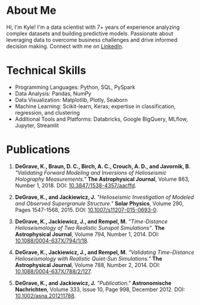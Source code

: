 # About Me
Hi, I'm Kyle! I'm a data scientist with 7+ years of experience analyzing complex datasets and building predictive models. Passionate about leveraging data to overcome business challenges and drive informed decision making. Connect with me on [LinkedIn](https://www.linkedin.com/in/kyledegrave/).

# Technical Skills
* Programming Languages: Python, SQL, PySpark
* Data Analysis: Pandas, NumPy
* Data Visualization: Matplotlib, Plotly, Seaborn
* Machine Learning: Scikit-learn, Keras; expertise in classification, regression, and clustering
* Additional Tools and Platforms: Databricks, Google BigQuery, MLflow, Jupyter, Streamlit

# Publications
1. **DeGrave, K., Braun, D. C., Birch, A. C., Crouch, A. D., and Javornik, B.** *"Validating Forward Modeling and Inversions of Helioseismic Holography Measurements."* **The Astrophysical Journal**, Volume 863, Number 1, 2018. DOI: [10.3847/1538-4357/aacffd](https://doi.org/10.3847/1538-4357/aacffd).

2. **DeGrave, K., and Jackiewicz, J.** *"Helioseismic Investigation of Modeled and Observed Supergranule Structure."* **Solar Physics**, Volume 290, Pages 1547–1568, 2015. DOI: [10.1007/s11207-015-0693-0](https://doi.org/10.1007/s11207-015-0693-0).

3. **DeGrave, K., Jackiewicz, J., and Rempel, M.** *"Time-Distance Helioseismology of Two Realistic Sunspot Simulations"*. **The Astrophysical Journal**, Volume 794, Number 1, 2014. DOI: [10.1088/0004-637X/794/1/18](https://doi.org/10.1088/0004-637X/794/1/18).

4. **DeGrave, K., Jackiewicz, J., and Rempel, M.** *"Validating Time–Distance Helioseismology with Realistic Quiet-Sun Simulations."* **The Astrophysical Journal**, Volume 788, Number 2, 2014. DOI: [10.1088/0004-637X/788/2/127](https://doi.org/10.1088/0004-637X/788/2/127).

5. **DeGrave, K., and Jackiewicz, J.** *"Publication."* **Astronomische Nachrichten**, Volume 333, Issue 10, Page 998, December 2012. DOI: [10.1002/asna.201211788](https://doi.org/10.1002/asna.201211788).

